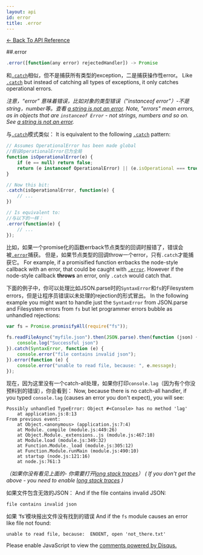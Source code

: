 ```yaml
---
layout: api
id: error
title: .error
---
```



[← Back To API Reference](/docs/api-reference.html)
<div class="api-code-section"><markdown>
##.error

```js
.error([function(any error) rejectedHandler]) -> Promise
```

和[`.catch`](.)相似，但不是捕获所有类型的exception，二是捕获操作性error。
Like [`.catch`](.) but instead of catching all types of exceptions, it only catches operational errors.

*注意，“error” 意味着错误，比如对象的类型错误（“instanceof error”）-不是string，number等。查看 [a string is not an error](http://www.devthought.com/2011/12/22/a-string-is-not-an-error/).*
*Note, "errors" mean errors, as in objects that are `instanceof Error` - not strings, numbers and so on. See [a string is not an error](http://www.devthought.com/2011/12/22/a-string-is-not-an-error/).*

与[`.catch`](.)模式类似：
It is equivalent to the following [`.catch`](.) pattern:

```js
// Assumes OperationalError has been made global
//假设OperationalError已为全局
function isOperationalError(e) {
    if (e == null) return false;
    return (e instanceof OperationalError) || (e.isOperational === true);
}

// Now this bit:
.catch(isOperationalError, function(e) {
    // ...
})

// Is equivalent to:
//与以下的一样：
.error(function(e) {
    // ...
});
```

比如，如果一个promise化的函数errback节点类型的回调时报错了，错误会被[`.error`](.)捕获。 但是，如果节点类型的回调throw一个error，只有`.catch`才能捕获它。
For example, if a promisified function errbacks the node-style callback with an error, that could be caught with [`.error`](.). However if the node-style callback **throws** an error, only `.catch` would catch that.

下面的例子中，你可以处理比如JSON.parse时的`SyntaxError`和`fs`的Filesystem errors，但是让程序员错误以未处理的rejection的形式冒出。
In the following example you might want to handle just the `SyntaxError` from JSON.parse and Filesystem errors from `fs` but let programmer errors bubble as unhandled rejections:

```js
var fs = Promise.promisifyAll(require("fs"));

fs.readFileAsync("myfile.json").then(JSON.parse).then(function (json) {
    console.log("Successful json")
}).catch(SyntaxError, function (e) {
    console.error("file contains invalid json");
}).error(function (e) {
    console.error("unable to read file, because: ", e.message);
});
```
现在，因为这里没有一个catch-all处理，如果你打印`console.lag`（因为有个你没预料到的错误），你会看到：
Now, because there is no catch-all handler, if you typed `console.lag` (causes an error you don't expect), you will see:

```
Possibly unhandled TypeError: Object #<Console> has no method 'lag'
    at application.js:8:13
From previous event:
    at Object.<anonymous> (application.js:7:4)
    at Module._compile (module.js:449:26)
    at Object.Module._extensions..js (module.js:467:10)
    at Module.load (module.js:349:32)
    at Function.Module._load (module.js:305:12)
    at Function.Module.runMain (module.js:490:10)
    at startup (node.js:121:16)
    at node.js:761:3
```
*（如果你没有看见上面的- 你需要打开[long stack traces](/docs/api/promise.config.html)）*
*( If you don't get the above - you need to enable [long stack traces](/docs/api/promise.config.html) )*

如果文件包含无效的JSON：
And if the file contains invalid JSON:

```
file contains invalid json
```
如果 ‘fs’模块报出文件没有找到的错误
And if the `fs` module causes an error like file not found:

```
unable to read file, because:  ENOENT, open 'not_there.txt'
```
</markdown></div>

<div id="disqus_thread"></div>
<script type="text/javascript">
    var disqus_title = ".error";
    var disqus_shortname = "bluebirdjs";
    var disqus_identifier = "disqus-id-error";

    (function() {
        var dsq = document.createElement("script"); dsq.type = "text/javascript"; dsq.async = true;
        dsq.src = "//" + disqus_shortname + ".disqus.com/embed.js";
        (document.getElementsByTagName("head")[0] || document.getElementsByTagName("body")[0]).appendChild(dsq);
    })();
</script>
<noscript>Please enable JavaScript to view the <a href="https://disqus.com/?ref_noscript" rel="nofollow">comments powered by Disqus.</a></noscript>
